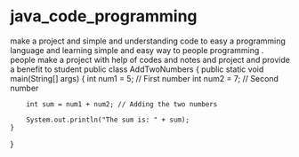 # java_code_programming
make a project and simple and understanding code to easy a programming language and learning simple and easy way to people programming . people make a project with help of codes and notes and project and provide a benefit to student
public class AddTwoNumbers {
    public static void main(String[] args) {
        int num1 = 5; // First number
        int num2 = 7; // Second number

        int sum = num1 + num2; // Adding the two numbers

        System.out.println("The sum is: " + sum);
    }
}
